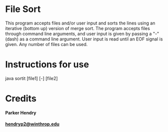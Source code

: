 # File Sort
This program accepts files and/or user input and sorts the lines using an iterative (bottom up) version of merge sort. The program accepts files through command line arguments, and user input is given by passing a "-" (dash) as a command line argument. User input is read until an EOF signal is given. Any number of files can be used.
# Instructions for use
java sortit [file1] [-] [file2]
# Credits
#### Parker Hendry
#### hendryp2@winthrop.edu
